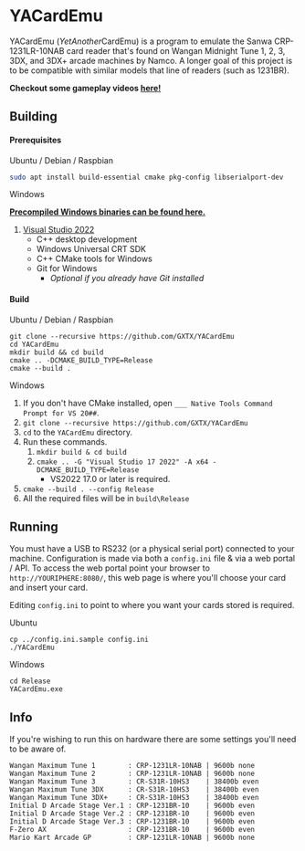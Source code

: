 YACardEmu
============

YACardEmu (*YetAnother*CardEmu) is a program to emulate the Sanwa CRP-1231LR-10NAB card reader that's found on Wangan Midnight Tune 1, 2, 3, 3DX, and 3DX+ arcade machines by Namco. A longer goal of this project is to be compatible with similar models that line of readers (such as 1231BR).

**Checkout some gameplay videos [here!](https://www.youtube.com/channel/UCle6xQNwROzwYfYMyrnIcBQ)**

Building
---------
#### Prerequisites

Ubuntu / Debian / Raspbian

```sh
sudo apt install build-essential cmake pkg-config libserialport-dev
```

Windows

**[Precompiled Windows binaries can be found here.](https://github.com/GXTX/YACardEmu/tags)**

1. [Visual Studio 2022](https://visualstudio.microsoft.com/vs/)
    * C++ desktop development
    * Windows Universal CRT SDK
    * C++ CMake tools for Windows
    * Git for Windows
		* *Optional if you already have Git installed*

#### Build

Ubuntu / Debian / Raspbian

```
git clone --recursive https://github.com/GXTX/YACardEmu
cd YACardEmu
mkdir build && cd build
cmake .. -DCMAKE_BUILD_TYPE=Release
cmake --build .
```

Windows

1. If you don't have CMake installed, open `___ Native Tools Command Prompt for VS 20##`.
2. `git clone --recursive https://github.com/GXTX/YACardEmu`
3. `cd` to the `YACardEmu` directory.
4. Run these commands.
    1. `mkdir build & cd build`
    2. `cmake .. -G "Visual Studio 17 2022" -A x64 -DCMAKE_BUILD_TYPE=Release`
        * VS2022 17.0 or later is required.
5. `cmake --build . --config Release`
6. All the required files will be in `build\Release`

Running
---------

You must have a USB to RS232 (or a physical serial port) connected to your machine. Configuration is made via both a `config.ini` file & via a web portal / API.
To access the web portal point your browser to `http://YOURIPHERE:8080/`, this web page is where you'll choose your card and insert your card.

Editing `config.ini` to point to where you want your cards stored is required.

Ubuntu

```
cp ../config.ini.sample config.ini
./YACardEmu
```

Windows

```
cd Release
YACardEmu.exe
```

Info
---------

If you're wishing to run this on hardware there are some settings you'll need to be aware of.

```
Wangan Maximum Tune 1        : CRP-1231LR-10NAB | 9600b none
Wangan Maximum Tune 2        : CRP-1231LR-10NAB | 9600b none
Wangan Maximum Tune 3        : CR-S31R-10HS3    | 38400b even
Wangan Maximum Tune 3DX      : CR-S31R-10HS3    | 38400b even
Wangan Maximum Tune 3DX+     : CR-S31R-10HS3    | 38400b even
Initial D Arcade Stage Ver.1 : CRP-1231BR-10    | 9600b even
Initial D Arcade Stage Ver.2 : CRP-1231BR-10    | 9600b even
Initial D Arcade Stage Ver.3 : CRP-1231BR-10    | 9600b even
F-Zero AX                    : CRP-1231BR-10    | 9600b even
Mario Kart Arcade GP         : CRP-1231LR-10NAB | 9600b none
```
